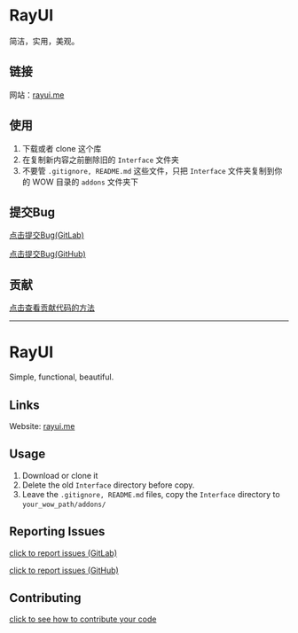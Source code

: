 # RayUI

简洁，实用，美观。

## 链接

网站：[rayui.me](http://rayui.me)

## 使用

1. 下载或者 clone 这个库
2. 在复制新内容之前删除旧的 `Interface` 文件夹
3. 不要管 `.gitignore, README.md` 这些文件，只把 `Interface` 文件夹复制到你的 WOW 目录的 `addons` 文件夹下

## 提交Bug

[点击提交Bug(GitLab)](https://gitlab.com/fgprodigal/RayUI/issues/new)

[点击提交Bug(GitHub)](https://github.com/fgprodigal/RayUI/issues/new)

## 贡献

[点击查看贡献代码的方法](https://gitlab.com/fgprodigal/RayUI/blob/master/CONTRIBUTING.md)

---

# RayUI

Simple, functional, beautiful.

## Links

Website: [rayui.me](http://rayui.me)

## Usage

1. Download or clone it
2. Delete the old `Interface` directory before copy.
3. Leave the `.gitignore, README.md` files, copy the `Interface` directory to `your_wow_path/addons/`

## Reporting Issues

[click to report issues (GitLab)](https://gitlab.com/fgprodigal/RayUI/issues/new)

[click to report issues (GitHub)](https://github.com/fgprodigal/RayUI/issues/new)

## Contributing

[click to see how to contribute your code](https://gitlab.com/fgprodigal/RayUI/blob/master/CONTRIBUTING.md)
